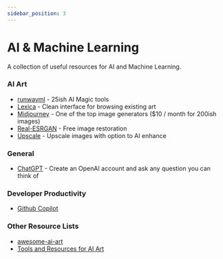 ```yaml
---
sidebar_position: 3
---
```


# AI & Machine Learning

A collection of useful resources for AI and Machine Learning.

### AI Art 
- [runwayml](https://runwayml.com/) - 25ish AI Magic tools
- [Lexica](https://lexica.art/) - Clean interface for browsing existing art 
- [Midjourney](https://midjourney.com/showcase/recent/) - One of the top image generators ($10 / month for 200ish images)
- [Real-ESRGAN](https://github.com/xinntao/Real-ESRGAN) - Free image restoration 
- [Upscale](https://www.upscale.media/upload) - Upscale images with option to AI enhance 

### General
- [ChatGPT](https://chat.openai.com/auth/login) - Create an OpenAI account and ask any question you can think of

### Developer Productivity
- [Github Copilot](https://github.com/features/copilot)

### Other Resource Lists
- [awesome-ai-art](https://github.com/jonathandinu/awesome-ai-art)
- [Tools and Resources for AI Art](https://pharmapsychotic.com/tools.html)